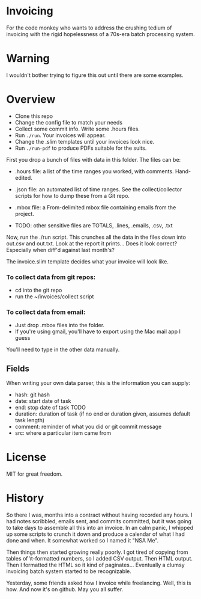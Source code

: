 # Invoicing

For the code monkey who wants to address the crushing tedium of invoicing
with the rigid hopelessness of a 70s-era batch processing system.


# Warning

I wouldn't bother trying to figure this out until there are some examples.


# Overview

- Clone this repo
- Change the config file to match your needs
- Collect some commit info.  Write some .hours files.
- Run `./run`.  Your invoices will appear.
- Change the .slim templates until your invoices look nice.
- Run `./run-pdf` to produce PDFs suitable for the suits.



First you drop a bunch of files with data in this folder.  The files can be:

* .hours file: a list of the time ranges you worked, with comments.  Hand-edited.

* .json file: an automated list of time ranges.  See the collect/collector scripts for how to dump these from a Git repo.

* .mbox file: a From-delimited mbox file containing emails from the project.

* TODO: other sensitive files are TOTALS, .lines, .emails, .csv, .txt

Now, run the ./run script.  This crunches all the data in the files down
into out.csv and out.txt.  Look at the report it prints...  Does it look
correct?  Especially when diff'd against last month's?

The invoice.slim template decides what your invoice will look like.

### To collect data from git repos:

  - cd into the git repo
  - run the ~/invoices/collect script

### To collect data from email:
  - Just drop .mbox files into the folder.
  - If you're using gmail, you'll have to export using the Mac mail app I guess

You'll need to type in the other data manually.

## Fields

When writing your own data parser, this is the information you can supply:

* hash: git hash
* date: start date of task
* end: stop date of task  TODO
* duration: duration of task (if no end or duration given, assumes default task length)
* comment: reminder of what you did or git commit message
* src: where a particular item came from


# License

MIT for great freedom.


# History

So there I was, months into a contract without having recorded any hours.
I had notes scribbled, emails sent, and commits committed, but it was going to
take days to assemble all this into an invoice.  In an calm panic, I whipped
up some scripts to crunch it down and produce a calendar of what I had
done and when.  It somewhat worked so I named it "NSA Me".

Then things then started growing really poorly.  I got tired of copying from
tables of \t-formatted numbers, so I added CSV output.  Then HTML output.
Then I formatted the HTML so it kind of paginates...  Eventually a clumsy
invoicing batch system started to be recognizable.

Yesterday, some friends asked how I invoice while freelancing.  Well, this
is how.  And now it's on github.  May you all suffer.
